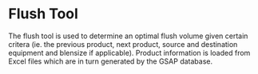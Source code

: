 # Flush Tool
The flush tool is used to determine an optimal flush volume given certain critera (ie. the previous product, next product, source and destination equipment and blensize if applicable). 
Product information is loaded from Excel files which are in turn generated by the GSAP database. 
